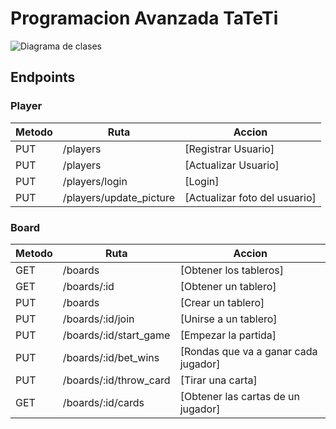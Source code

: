 # Programacion Avanzada TaTeTi

![Diagrama de clases]("https://github.com/tomas1646/Juego-de-Cartas-Rails-Backend-/blob/master/Diagrama%20Clases.jpg")

## Endpoints

### Player

| Metodo | Ruta                    | Accion                        |
| ------ | ----------------------- | ----------------------------- |
| PUT    | /players                | [Registrar Usuario]           |
| PUT    | /players                | [Actualizar Usuario]          |
| PUT    | /players/login          | [Login]                       |
| PUT    | /players/update_picture | [Actualizar foto del usuario] |

### Board

| Metodo | Ruta                   | Accion                               |
| ------ | ---------------------- | ------------------------------------ |
| GET    | /boards                | [Obtener los tableros]               |
| GET    | /boards/:id            | [Obtener un tablero]                 |
| PUT    | /boards                | [Crear un tablero]                   |
| PUT    | /boards/:id/join       | [Unirse a un tablero]                |
| PUT    | /boards/:id/start_game | [Empezar la partida]                 |
| PUT    | /boards/:id/bet_wins   | [Rondas que va a ganar cada jugador] |
| PUT    | /boards/:id/throw_card | [Tirar una carta]                    |
| GET    | /boards/:id/cards      | [Obtener las cartas de un jugador]   |
